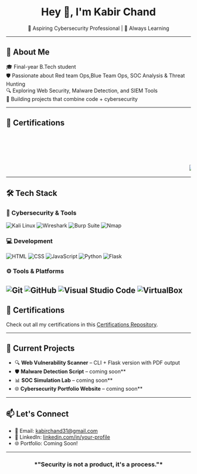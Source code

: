 <h1 align="center">Hey 👋, I'm Kabir Chand</h1>

<p align="center">
🔐 Aspiring Cybersecurity Professional | 🧠 Always Learning  
</p>


---

## 🧭 About Me

🎓 Final-year B.Tech student  
🛡️ Passionate about Red team Ops,Blue Team Ops, SOC Analysis & Threat Hunting  
🔍 Exploring Web Security, Malware Detection, and SIEM Tools  
📄 Building projects that combine code + cybersecurity  

---
## 🏅 Certifications

<p align="center">
  <marquee behavior="scroll" direction="left" scrollamount="5">
    <a href="https://www.credly.com/earner/earned/badge/4eae526e-2aad-42ba-bc47-aef114dc4a50">
      <img src="https://images.credly.com/size/340x340/images/d52a2d84-70d9-4613-82a4-b6dfe1d5a06c/blob"/>
    </a>
    <a href="https://www.credly.com/earner/earned/badge/15f86c9b-42c4-4fd8-b555-2fcc3de9c6fb">
      <img src="https://images.credly.com/size/340x340/images/0bf0f2da-a699-4c82-82e2-56dcf1f2e1c7/image.png"/>
    </a>
    <a href="https://www.credly.com/badges/badge3-id/public_url">
      <img src="https://images.credly.com/size/110x110/badge3.png" height="100"/>
    </a>
  </marquee>
</p>


---

## 🛠️ Tech Stack

### 🔐 Cybersecurity & Tools
![Kali Linux](https://img.shields.io/badge/Kali_Linux-557C94?style=for-the-badge&logo=kalilinux&logoColor=white)
![Wireshark](https://img.shields.io/badge/Wireshark-1679A7?style=for-the-badge&logo=wireshark&logoColor=white)
![Burp Suite](https://img.shields.io/badge/Burp_Suite-FF6F00?style=for-the-badge&logo=burpsuite&logoColor=white)
![Nmap](https://img.shields.io/badge/Nmap-4169E1?style=for-the-badge)

### 💻 Development
![HTML](https://img.shields.io/badge/HTML-E44D26?style=for-the-badge&logo=html5&logoColor=white)
![CSS](https://img.shields.io/badge/CSS-1572B6?style=for-the-badge&logo=css3&logoColor=white)
![JavaScript](https://img.shields.io/badge/JS-F7DF1E?style=for-the-badge&logo=javascript&logoColor=black)
![Python](https://img.shields.io/badge/Python-3776AB?style=for-the-badge&logo=python&logoColor=white)
![Flask](https://img.shields.io/badge/Flask-000000?style=for-the-badge&logo=flask&logoColor=white)

### ⚙️ Tools & Platforms
![Git](https://img.shields.io/badge/Git-F05032?style=for-the-badge&logo=git&logoColor=white)
![GitHub](https://img.shields.io/badge/GitHub-181717?style=for-the-badge&logo=github)
![Visual Studio Code](https://img.shields.io/badge/VSCode-007ACC?style=for-the-badge&logo=visual-studio-code&logoColor=white)
![VirtualBox](https://img.shields.io/badge/VirtualBox-📦-orange?style=for-the-badge&logo=flat-square) 
---
## 🏅 Certifications

Check out all my certifications in this [Certifications Repository](https://github.com/K921-cyber/CyberSecurity-Certifications).

---
## 🚀 Current Projects

- 🔍 **Web Vulnerability Scanner** – CLI + Flask version with PDF output  
- 🛡️ **Malware Detection Script** –  coming soon**
- 📊 **SOC Simulation Lab** – coming soon**
- 🌐 **Cybersecurity Portfolio Website** – coming soon**

---


## 📫 Let's Connect

- 📧 Email: [kabirchand31@gmail.com](mailto:kabirchand31@gmail.com)  
- 💼 LinkedIn: [linkedin.com/in/your-profile](https://www.linkedin.com/in/kabir-chand-2ab869250)  
- 🌐 Portfolio: Coming Soon!

---

<h3 align="center">*"Security is not a product, it's a process."* </h3>
